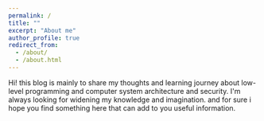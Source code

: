 ```yaml
---
permalink: /
title: ""
excerpt: "About me"
author_profile: true
redirect_from: 
  - /about/
  - /about.html
---
```


Hi! this blog is mainly to share my thoughts and learning journey about low-level programming and computer system architecture and security.
I'm always looking for widening my knowledge and imagination. and for sure i hope you find something here that can add to you useful information.